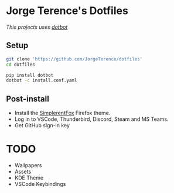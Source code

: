 # Jorge Terence's Dotfiles

_This projects uses [dotbot](https://github.com/anishathalye/dotbot)_

## Setup

```sh
git clone 'https://github.com/JorgeTerence/dotfiles'
cd dotfiles

pip install dotbot
dotbot -c install.conf.yaml
```

## Post-install

- Install the [SimplerentFox](https://addons.mozilla.org/en-US/firefox/addon/simplerentfox) Firefox theme.
- Log in to VSCode, Thunderbird, Discord, Steam and MS Teams.
- Get GitHub sign-in key

# TODO

- Wallpapers
- Assets
- KDE Theme
- VSCode Keybindings
